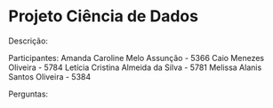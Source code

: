 # Projeto Ciência de Dados

Descrição:

Participantes: 
  Amanda Caroline Melo Assunção - 5366
  Caio Menezes Oliveira - 5784
  Letícia Cristina Almeida da Silva - 5781
  Melissa Alanis Santos Oliveira - 5384

Perguntas:
